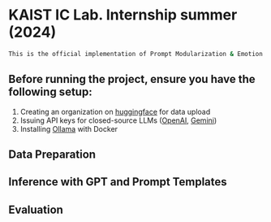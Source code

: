 # KAIST IC Lab. Internship summer (2024)

```bash
This is the official implementation of Prompt Modularization & Emotion Recognition with LLM, conducted during the KAIST IC Lab Internship Summer 2024.
```

## Before running the project, ensure you have the following setup:

1. Creating an organization on [huggingface](https://huggingface.co/) for data upload
2. Issuing API keys for closed-source LLMs ([OpenAI](https://platform.openai.com/docs/overview), [Gemini](https://ai.google.dev/gemini-api/docs/api-key))
3. Installing [Ollama](https://github.com/ollama/ollama) with Docker

## Data Preparation

## Inference with GPT and Prompt Templates

## Evaluation

